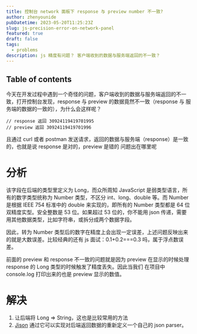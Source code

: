 ```yaml
---
title: 控制台 network 面板下 response 与 preview number 不一致?
author: zhenyounide
pubDatetime: 2023-05-20T11:25:23Z
slug: js-precision-error-on-network-panel
featured: true
draft: false
tags:
  - problems
description: js 精度有问题？ 客户端收到的数据与服务端返回的不一致？
---
```


## Table of contents

今天在开发过程中遇到一个奇怪的问题，客户端收到的数据与服务端返回的不一致，打开控制台发现，response 与 preview 的数据竟然不一致（response 与 服务端的数据的一致的），为什么会这样呢？

```
// response 返回 30924119419701995
// preview 返回 30924119419701996
```

且通过 curl 或者 postman 发送请求，返回的数据与服务端（response）是一致的，也就是说 response 是对的，preview 是错的
问题出在哪里呢

# 分析

该字段在后端的类型里定义为 Long，而众所周知 JavaScript 是弱类型语言，所有的数字类型统称为 Number 类型，不区分 int、long、double 等。而 Number 是根据 IEEE 754 标准中的 double 来实现的，即所有的 Number 类型都是 64 位双精度实型。安全整数是 53 位。如果超过 53 位的，你不能用 json 传递，需要用其他数据类型，比如字符串，或拆分成两个数据字段。

因此，转为 Number 类型后的数字在精度上会出现一定误差，上述问题反映出来的就是大数误差。比较经典的还有 js 面试：0.1+0.2===0.3 吗，属于浮点数误差。

前面的 preview 和 response 不一致的问题就是因为 preview 在显示的时候处理 response 的 Long 类型的时候触发了精度丢失。因此当我们 在项目中 console.log 打印出来的也是 preview 显示的数值。

# 解决

1. 让后端将 Long => String，这也是比较常用的方法
2. [Jison](https://github.com/zaach/jison) 通过它可以实现对后端返回数据的重新定义一个自己的 json parser。
